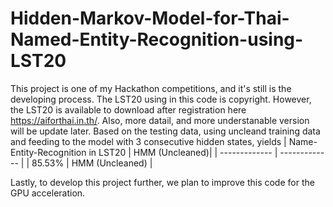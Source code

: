 # Hidden-Markov-Model-for-Thai-Named-Entity-Recognition-using-LST20

This project is one of my Hackathon competitions, and it's still is the developing process. 
The LST20 using in this code is copyright. However, the LST20 is available to download after registration here https://aiforthai.in.th/.
Also, more datail, and more understanable version will be update later. Based on the testing data, using uncleand training data and feeding to the model with 3 
consecutive hidden states, yields 
| Name-Entity-Recognition in LST20 | HMM (Uncleaned)|
| ------------- | ------------- |
| 85.53% | HMM (Uncleaned)  |
                              
Lastly, to develop this project further, we plan to improve this code for the GPU acceleration.                                             
